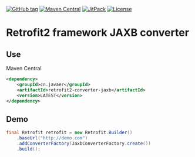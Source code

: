 [![GitHub tag](https://img.shields.io/github/tag/javaercn/retrofit2-converter-jaxb.svg)]()
[![Maven Central](https://img.shields.io/maven-central/v/cn.javaer/retrofit2-converter-jaxb.svg)]()
[![JitPack](https://img.shields.io/github/tag/javaercn/retrofit2-converter-jaxb.svg?label=JitPack)](https://jitpack.io/#javaercn/retrofit2-converter-jaxb)
[![License](https://img.shields.io/badge/License-Apache%202.0-blue.svg)](https://opensource.org/licenses/Apache-2.0)

Retrofit2 framework JAXB converter
==================================

## Use
Maven Central
```xml
<dependency>
    <groupId>cn.javaer</groupId>
    <artifactId>retrofit2-converter-jaxb</artifactId>
    <version>LATEST</version>
</dependency>
```

## Demo
```java
final Retrofit retrofit = new Retrofit.Builder()
    .baseUrl("http://demo.com")
    .addConverterFactory(JaxbConverterFactory.create())
    .build();
```
